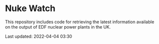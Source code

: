 # Nuke Watch

This repository includes code for retrieving the latest information available on the output of EDF nuclear power plants in the UK.

Last updated: 2022-04-04 03:30
